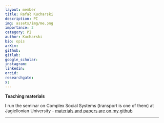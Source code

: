 ```yaml
---
layout: member
title: Rafał Kucharski
description: PI
img: assets/img/me.png
importance: 2
category: PI
author: Kucharski
bio: opis
arXiv:
github: 
gitlab:
google_scholar:
instagram:
linkedin: 
orcid:
researchgate:
x: 
---
```



**Teaching materials**

I run the seminar on Complex Social Systems (transport is one of them) at Jagiellonian University - [materials and papers are on my github](https://github.com/RafalKucharskiPK/ComplexSocialSystemsCourse/blob/main/Course.ipynb)

---
